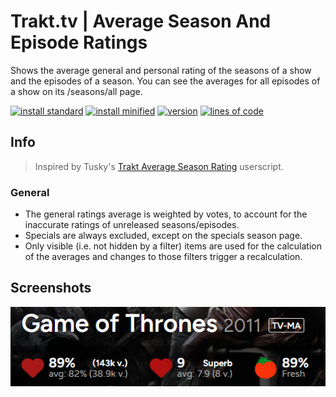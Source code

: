 # Trakt.tv | Average Season And Episode Ratings
Shows the average general and personal rating of the seasons of a show and the episodes of a season. You can see the averages for all episodes of a show on its /seasons/all page.

[![install standard](https://img.shields.io/badge/install-standard-006400)](https://raw.githubusercontent.com/Fenn3c401/Trakt.tv-Userscript-Collection/main/userscripts/dist/yl9xlca7.user.js)
[![install minified](https://img.shields.io/badge/install-minified-64962a)](https://raw.githubusercontent.com/Fenn3c401/Trakt.tv-Userscript-Collection/main/userscripts/dist/yl9xlca7.min.user.js)
[![version](https://img.shields.io/badge/version-1.0.2-blue)](../../../../blame/main/userscripts/dist/yl9xlca7.user.js)
[![lines of code](https://img.shields.io/badge/loc-94-orange)](../../userscripts/dist/yl9xlca7.user.js)

## Info
> Inspired by Tusky's [Trakt Average Season Rating](https://greasyfork.org/scripts/30728) userscript.

### General
- The general ratings average is weighted by votes, to account for the inaccurate ratings of unreleased seasons/episodes.
- Specials are always excluded, except on the specials season page.
- Only visible (i.e. not hidden by a filter) items are used for the calculation of the averages and changes to those filters trigger a recalculation.

## Screenshots
<p align=center>
  <img src="screenshots/yl9xlca7-1.png" alt="screenshot" align="middle"></p>